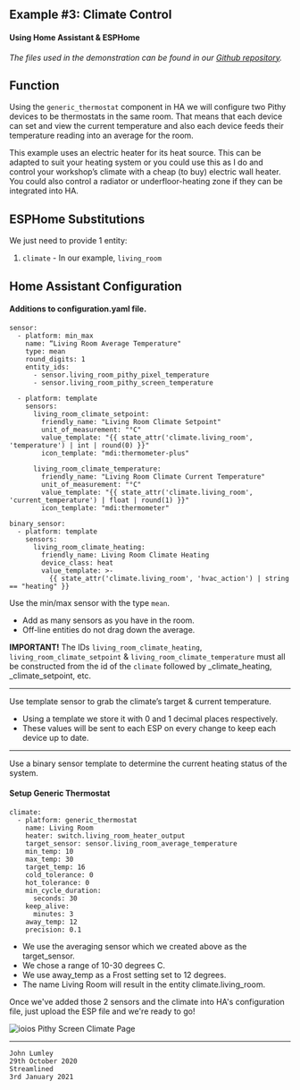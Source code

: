 ## Example #3: Climate Control
#### Using Home Assistant & ESPHome

*The files used in the demonstration can be found in our [Github repository](https://github.com/ioios-io/demos).*

## Function
Using the `generic_thermostat` component in HA we will configure two Pithy devices to be thermostats in the same room. That means that each device can set and view the current temperature and also each device feeds their temperature reading into an average for the room.

This example uses an electric heater for its heat source. This can be adapted to suit your heating system or you could use this as I do and control your workshop’s climate with a cheap (to buy) electric wall heater. You could also control a radiator or underfloor-heating zone if they can be integrated into HA.

## ESPHome Substitutions
We just need to provide 1 entity:
1. `climate` - In our example, `living_room`

## Home Assistant Configuration

#### Additions to configuration.yaml file.
```
sensor:
  - platform: min_max
    name: “Living Room Average Temperature"
    type: mean
    round_digits: 1
    entity_ids:
      - sensor.living_room_pithy_pixel_temperature
      - sensor.living_room_pithy_screen_temperature

  - platform: template
    sensors:
      living_room_climate_setpoint:
        friendly_name: "Living Room Climate Setpoint"
        unit_of_measurement: "°C"
        value_template: "{{ state_attr('climate.living_room', 'temperature') | int | round(0) }}"
        icon_template: "mdi:thermometer-plus"
    
      living_room_climate_temperature:
        friendly_name: "Living Room Climate Current Temperature"
        unit_of_measurement: "°C"
        value_template: "{{ state_attr('climate.living_room', 'current_temperature') | float | round(1) }}"
        icon_template: "mdi:thermometer"

binary_sensor:
  - platform: template
    sensors:
      living_room_climate_heating:
        friendly_name: Living Room Climate Heating
        device_class: heat
        value_template: >-
          {{ state_attr('climate.living_room', 'hvac_action') | string == "heating" }}
```
Use the min/max sensor with the type `mean`.
* Add as many sensors as you have in the room.
* Off-line entities do not drag down the average.

**IMPORTANT!** The IDs `living_room_climate_heating`, `living_room_climate_setpoint` & `living_room_climate_temperature` must all be constructed from the id of the `climate` followed by _climate_heating, _climate_setpoint, etc.
___
Use template sensor to grab the climate’s target & current temperature.
* Using a template we store it with 0 and 1 decimal places respectively.
* These values will be sent to each ESP on every change to keep each device up to date.
___
Use a binary sensor template to determine the current heating status of the system.

#### Setup Generic Thermostat
```
climate:
  - platform: generic_thermostat
    name: Living Room
    heater: switch.living_room_heater_output
    target_sensor: sensor.living_room_average_temperature
    min_temp: 10
    max_temp: 30
    target_temp: 16
    cold_tolerance: 0
    hot_tolerance: 0
    min_cycle_duration:
      seconds: 30
    keep_alive:
      minutes: 3
    away_temp: 12
    precision: 0.1
```
* We use the averaging sensor which we created above as the target_sensor.
* We chose a range of 10-30 degrees C.
* We use away_temp as a Frost setting set to 12 degrees.
* The name Living Room will result in the entity climate.living_room.

Once we've added those 2 sensors and the climate into HA's configuration file, just upload the ESP file and we're ready to go!

![ioios Pithy Screen Climate Page](https://raw.githubusercontent.com/ioios-io/demos/main/Home%20Assistant%20with%20ESPHome/assets/PithyClimate.jpeg)
___

```
John Lumley
29th October 2020
Streamlined
3rd January 2021
```